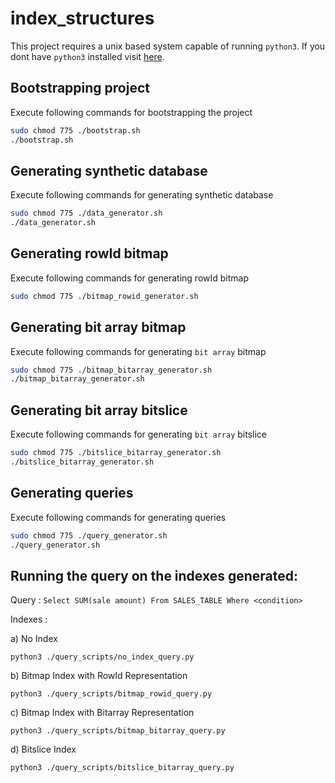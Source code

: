 # index_structures
This project requires a unix based system capable of running ```python3```.
If you dont have ```python3``` installed visit [here](https://www.python.org/downloads/release/python-360/).

## Bootstrapping project
Execute following commands for bootstrapping the project
```sh
sudo chmod 775 ./bootstrap.sh
./bootstrap.sh
```

## Generating synthetic database
Execute following commands for generating synthetic database
```sh
sudo chmod 775 ./data_generator.sh
./data_generator.sh
```

## Generating rowId bitmap
Execute following commands for generating rowId bitmap
```sh
sudo chmod 775 ./bitmap_rowid_generator.sh
```

## Generating bit array bitmap
Execute following commands for generating ```bit array``` bitmap
```sh
sudo chmod 775 ./bitmap_bitarray_generator.sh
./bitmap_bitarray_generator.sh
```

## Generating bit array bitslice
Execute following commands for generating ```bit array``` bitslice
```sh
sudo chmod 775 ./bitslice_bitarray_generator.sh
./bitslice_bitarray_generator.sh
```

## Generating queries
Execute following commands for generating queries
```sh
sudo chmod 775 ./query_generator.sh
./query_generator.sh
```

## Running the query on the indexes generated:

Query : ```Select SUM(sale amount) From SALES_TABLE Where <condition>```

Indexes :

a) No Index
```
python3 ./query_scripts/no_index_query.py
```
b) Bitmap Index with RowId Representation
```
python3 ./query_scripts/bitmap_rowid_query.py
```
c) Bitmap Index with Bitarray Representation
```
python3 ./query_scripts/bitmap_bitarray_query.py
```
d) Bitslice Index
```
python3 ./query_scripts/bitslice_bitarray_query.py
```